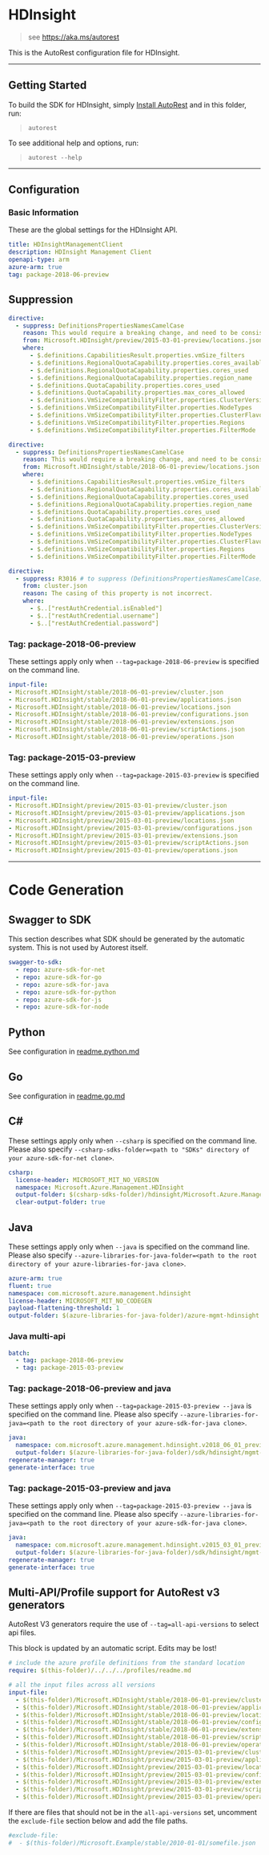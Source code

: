 # HDInsight

> see https://aka.ms/autorest

This is the AutoRest configuration file for HDInsight.



---
## Getting Started
To build the SDK for HDInsight, simply [Install AutoRest](https://aka.ms/autorest/install) and in this folder, run:

> `autorest`

To see additional help and options, run:

> `autorest --help`
---

## Configuration



### Basic Information
These are the global settings for the HDInsight API.

``` yaml
title: HDInsightManagementClient
description: HDInsight Management Client
openapi-type: arm
azure-arm: true
tag: package-2018-06-preview
```

## Suppression
``` yaml
directive:
  - suppress: DefinitionsPropertiesNamesCamelCase
    reason: This would require a breaking change, and need to be consistent with the response from RP side.
    from: Microsoft.HDInsight/preview/2015-03-01-preview/locations.json
    where:
      - $.definitions.CapabilitiesResult.properties.vmSize_filters
      - $.definitions.RegionalQuotaCapability.properties.cores_available
      - $.definitions.RegionalQuotaCapability.properties.cores_used
      - $.definitions.RegionalQuotaCapability.properties.region_name
      - $.definitions.QuotaCapability.properties.cores_used
      - $.definitions.QuotaCapability.properties.max_cores_allowed
      - $.definitions.VmSizeCompatibilityFilter.properties.ClusterVersions
      - $.definitions.VmSizeCompatibilityFilter.properties.NodeTypes
      - $.definitions.VmSizeCompatibilityFilter.properties.ClusterFlavors
      - $.definitions.VmSizeCompatibilityFilter.properties.Regions
      - $.definitions.VmSizeCompatibilityFilter.properties.FilterMode
```
 
``` yaml
directive:
  - suppress: DefinitionsPropertiesNamesCamelCase
    reason: This would require a breaking change, and need to be consistent with the response from RP side.
    from: Microsoft.HDInsight/stable/2018-06-01-preview/locations.json
    where:
      - $.definitions.CapabilitiesResult.properties.vmSize_filters
      - $.definitions.RegionalQuotaCapability.properties.cores_available
      - $.definitions.RegionalQuotaCapability.properties.cores_used
      - $.definitions.RegionalQuotaCapability.properties.region_name
      - $.definitions.QuotaCapability.properties.cores_used
      - $.definitions.QuotaCapability.properties.max_cores_allowed
      - $.definitions.VmSizeCompatibilityFilter.properties.ClusterVersions
      - $.definitions.VmSizeCompatibilityFilter.properties.NodeTypes
      - $.definitions.VmSizeCompatibilityFilter.properties.ClusterFlavors
      - $.definitions.VmSizeCompatibilityFilter.properties.Regions
      - $.definitions.VmSizeCompatibilityFilter.properties.FilterMode
```

``` yaml
directive:
  - suppress: R3016 # to suppress (DefinitionsPropertiesNamesCamelCase)
    from: cluster.json
    reason: The casing of this property is not incorrect.
    where:
      - $..["restAuthCredential.isEnabled"]
      - $..["restAuthCredential.username"]
      - $..["restAuthCredential.password"]
```

### Tag: package-2018-06-preview

These settings apply only when `--tag=package-2018-06-preview` is specified on the command line.

``` yaml $(tag) == 'package-2018-06-preview'
input-file:
- Microsoft.HDInsight/stable/2018-06-01-preview/cluster.json
- Microsoft.HDInsight/stable/2018-06-01-preview/applications.json
- Microsoft.HDInsight/stable/2018-06-01-preview/locations.json
- Microsoft.HDInsight/stable/2018-06-01-preview/configurations.json
- Microsoft.HDInsight/stable/2018-06-01-preview/extensions.json
- Microsoft.HDInsight/stable/2018-06-01-preview/scriptActions.json
- Microsoft.HDInsight/stable/2018-06-01-preview/operations.json
```


### Tag: package-2015-03-preview

These settings apply only when `--tag=package-2015-03-preview` is specified on the command line.

``` yaml $(tag) == 'package-2015-03-preview'
input-file:
- Microsoft.HDInsight/preview/2015-03-01-preview/cluster.json
- Microsoft.HDInsight/preview/2015-03-01-preview/applications.json
- Microsoft.HDInsight/preview/2015-03-01-preview/locations.json
- Microsoft.HDInsight/preview/2015-03-01-preview/configurations.json
- Microsoft.HDInsight/preview/2015-03-01-preview/extensions.json
- Microsoft.HDInsight/preview/2015-03-01-preview/scriptActions.json
- Microsoft.HDInsight/preview/2015-03-01-preview/operations.json
```


---
# Code Generation


## Swagger to SDK

This section describes what SDK should be generated by the automatic system.
This is not used by Autorest itself.

``` yaml $(swagger-to-sdk)
swagger-to-sdk:
  - repo: azure-sdk-for-net
  - repo: azure-sdk-for-go
  - repo: azure-sdk-for-java
  - repo: azure-sdk-for-python
  - repo: azure-sdk-for-js
  - repo: azure-sdk-for-node
```

## Python

See configuration in [readme.python.md](./readme.python.md)

## Go

See configuration in [readme.go.md](./readme.go.md)

## C#

These settings apply only when `--csharp` is specified on the command line.
Please also specify `--csharp-sdks-folder=<path to "SDKs" directory of your azure-sdk-for-net clone>`.

``` yaml $(csharp)
csharp:
  license-header: MICROSOFT_MIT_NO_VERSION
  namespace: Microsoft.Azure.Management.HDInsight
  output-folder: $(csharp-sdks-folder)/hdinsight/Microsoft.Azure.Management.HDInsight/src/Generated
  clear-output-folder: true
```


## Java

These settings apply only when `--java` is specified on the command line.
Please also specify `--azure-libraries-for-java-folder=<path to the root directory of your azure-libraries-for-java clone>`.

``` yaml $(java)
azure-arm: true
fluent: true
namespace: com.microsoft.azure.management.hdinsight
license-header: MICROSOFT_MIT_NO_CODEGEN
payload-flattening-threshold: 1
output-folder: $(azure-libraries-for-java-folder)/azure-mgmt-hdinsight
```

### Java multi-api

``` yaml $(java) && $(multiapi)
batch:
  - tag: package-2018-06-preview
  - tag: package-2015-03-preview
```


### Tag: package-2018-06-preview and java

These settings apply only when `--tag=package-2015-03-preview --java` is specified on the command line.
Please also specify `--azure-libraries-for-java=<path to the root directory of your azure-sdk-for-java clone>`.

``` yaml $(tag) == 'package-2018-06-preview' && $(java) && $(multiapi)
java:
  namespace: com.microsoft.azure.management.hdinsight.v2018_06_01_preview
  output-folder: $(azure-libraries-for-java-folder)/sdk/hdinsight/mgmt-v2018_06_01_preview
regenerate-manager: true
generate-interface: true
```


### Tag: package-2015-03-preview and java

These settings apply only when `--tag=package-2015-03-preview --java` is specified on the command line.
Please also specify `--azure-libraries-for-java=<path to the root directory of your azure-sdk-for-java clone>`.

``` yaml $(tag) == 'package-2015-03-preview' && $(java) && $(multiapi)
java:
  namespace: com.microsoft.azure.management.hdinsight.v2015_03_01_preview
  output-folder: $(azure-libraries-for-java-folder)/sdk/hdinsight/mgmt-v2015_03_01_preview
regenerate-manager: true
generate-interface: true
```



## Multi-API/Profile support for AutoRest v3 generators 

AutoRest V3 generators require the use of `--tag=all-api-versions` to select api files.

This block is updated by an automatic script. Edits may be lost!

``` yaml $(tag) == 'all-api-versions' /* autogenerated */
# include the azure profile definitions from the standard location
require: $(this-folder)/../../../profiles/readme.md

# all the input files across all versions
input-file:
  - $(this-folder)/Microsoft.HDInsight/stable/2018-06-01-preview/cluster.json
  - $(this-folder)/Microsoft.HDInsight/stable/2018-06-01-preview/applications.json
  - $(this-folder)/Microsoft.HDInsight/stable/2018-06-01-preview/locations.json
  - $(this-folder)/Microsoft.HDInsight/stable/2018-06-01-preview/configurations.json
  - $(this-folder)/Microsoft.HDInsight/stable/2018-06-01-preview/extensions.json
  - $(this-folder)/Microsoft.HDInsight/stable/2018-06-01-preview/scriptActions.json
  - $(this-folder)/Microsoft.HDInsight/stable/2018-06-01-preview/operations.json
  - $(this-folder)/Microsoft.HDInsight/preview/2015-03-01-preview/cluster.json
  - $(this-folder)/Microsoft.HDInsight/preview/2015-03-01-preview/applications.json
  - $(this-folder)/Microsoft.HDInsight/preview/2015-03-01-preview/locations.json
  - $(this-folder)/Microsoft.HDInsight/preview/2015-03-01-preview/configurations.json
  - $(this-folder)/Microsoft.HDInsight/preview/2015-03-01-preview/extensions.json
  - $(this-folder)/Microsoft.HDInsight/preview/2015-03-01-preview/scriptActions.json
  - $(this-folder)/Microsoft.HDInsight/preview/2015-03-01-preview/operations.json

```

If there are files that should not be in the `all-api-versions` set, 
uncomment the  `exclude-file` section below and add the file paths.

``` yaml $(tag) == 'all-api-versions'
#exclude-file: 
#  - $(this-folder)/Microsoft.Example/stable/2010-01-01/somefile.json
```


